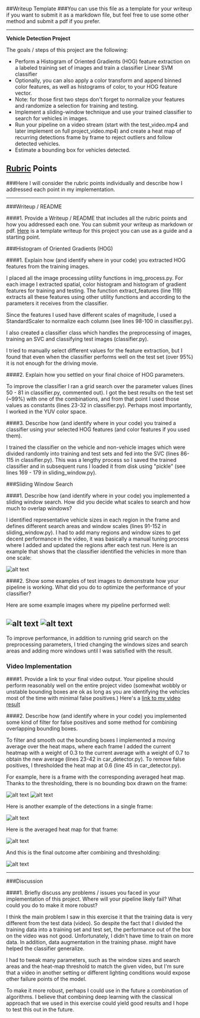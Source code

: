 ##Writeup Template
###You can use this file as a template for your writeup if you want to submit it as a markdown file, but feel free to use some other method and submit a pdf if you prefer.

---

**Vehicle Detection Project**

The goals / steps of this project are the following:

* Perform a Histogram of Oriented Gradients (HOG) feature extraction on a labeled training set of images and train a classifier Linear SVM classifier
* Optionally, you can also apply a color transform and append binned color features, as well as histograms of color, to your HOG feature vector. 
* Note: for those first two steps don't forget to normalize your features and randomize a selection for training and testing.
* Implement a sliding-window technique and use your trained classifier to search for vehicles in images.
* Run your pipeline on a video stream (start with the test_video.mp4 and later implement on full project_video.mp4) and create a heat map of recurring detections frame by frame to reject outliers and follow detected vehicles.
* Estimate a bounding box for vehicles detected.

[//]: # (Image References)
[image1]: ./examples/676.jpg
[image2]: ./examples/984.jpg
[image3]: ./examples/boxes_725.jpg
[image4]: ./examples/60.jpg
[image5]: ./examples/map_60.jpg
[image6]: ./examples/194.jpg
[image7]: ./examples/map_194.jpg
[image8]: ./examples/boxes_194.jpg
[video1]: ./project_video.mp4

## [Rubric](https://review.udacity.com/#!/rubrics/513/view) Points
###Here I will consider the rubric points individually and describe how I addressed each point in my implementation.  

---
###Writeup / README

####1. Provide a Writeup / README that includes all the rubric points and how you addressed each one.  You can submit your writeup as markdown or pdf.  [Here](https://github.com/udacity/CarND-Vehicle-Detection/blob/master/writeup_template.md) is a template writeup for this project you can use as a guide and a starting point.  



###Histogram of Oriented Gradients (HOG)

####1. Explain how (and identify where in your code) you extracted HOG features from the training images.

I placed all the image processing utility functions in img_process.py. For each image I extracted spatial, color histogram and histogram of gradient features for training and testing.
The function extract_features (line 119) extracts all these features using other utility functions and according to the parameters it receives from the classifier.

Since the features I used have different scales of magnitude, I used a StandardScaler to normalize each column (see lines 98-100 in classifier.py).

I also created a classifier class which handles the preprocessing of images, training an SVC and classifying test images (classifier.py).


I tried to manually select different values for the feature extraction, but I found that even when the classifier performs well on the test set (over 95%) it is not enough for the driving movie.


####2. Explain how you settled on your final choice of HOG parameters.

To improve the classifier I ran a grid search over the parameter values (lines 50 - 81 in classifier.py, commented out). I got the best results on the test set (~99%) with one of the combinations, and from that point I used those values as constants (lines 23-32 in classifier.py). Perhaps most importantly, I worked in the YUV color space. 


####3. Describe how (and identify where in your code) you trained a classifier using your selected HOG features (and color features if you used them).

I trained the classifier on the vehicle and non-vehicle images which were divided randomly into training and test sets and fed into the SVC (lines 86-115 in classifier.py).
This was a lengthy process so I saved the trained classifier and in subsequent runs I loaded it from disk using "pickle" (see lines 169 - 179 in sliding_window.py).

###Sliding Window Search

####1. Describe how (and identify where in your code) you implemented a sliding window search.  How did you decide what scales to search and how much to overlap windows?

I identified representative vehicle sizes in each region in the frame and defines different search areas and window scales (lines 91-152 in sliding_window.py).
I had to add many regions and window sizes to get decent performance in the video, it was basically a manual tuning process where I added and updated the regions after each test run.
Here is an example that shows that the classifier identified the vehicles in more than one scale:


![alt text][image3]

####2. Show some examples of test images to demonstrate how your pipeline is working.  What did you do to optimize the performance of your classifier?

Here are some example images where my pipeline performed well:

![alt text][image1]
![alt text][image2]
---

To improve performance, in addition to running grid search on the preprocessing parameters, I tried changing the windows sizes and search areas and adding more windows until I was satisfied with the result.

### Video Implementation

####1. Provide a link to your final video output.  Your pipeline should perform reasonably well on the entire project video (somewhat wobbly or unstable bounding boxes are ok as long as you are identifying the vehicles most of the time with minimal false positives.)
Here's a [link to my video result](./project_video.mp4)


####2. Describe how (and identify where in your code) you implemented some kind of filter for false positives and some method for combining overlapping bounding boxes.

To filter and smooth out the bounding boxes I implemented a moving average over the heat maps, where each frame I added the current heatmap with a weight of 0.3 to the current average with a weight of 0.7 to obtain the new average (lines 23-42 in car_detector.py). To remove false positives, I thresholded the heat map at 0.6 (line 45 in car_detector.py).

For example, here is a frame with the corresponding averaged heat map. Thanks to the thresholding, there is no bounding box drawn on the frame:

![alt text][image4]
![alt text][image5]

Here is another example of the detections in a single frame:

![alt text][image8]

Here is the averaged heat map for that frame:

![alt text][image7]

And this is the final outcome after combining and thresholding:

![alt text][image6]


---

###Discussion

####1. Briefly discuss any problems / issues you faced in your implementation of this project.  Where will your pipeline likely fail?  What could you do to make it more robust?

I think the main problem I saw in this exercise it that the training data is very different from the test data (video). So despite the fact that I divided the training data into a training set and test set, the performance out of the box on the video was not good. Unfortunately, I didn't have time to train on more data. In addition, data augmentation in the training phase. might have helped the classifier generalize.

I had to tweak many parameters, such as the window sizes and search areas and the heat-map threshold to match the given video, but I'm sure that a video in another setting or different lighting conditions would expose other failure points of the model.

To make it more robust, perhaps I could use in the future a combination of algorithms. I believe that combining deep learning with the classical approach that we used in this exercise could yield good results and I hope to test this out in the future.



